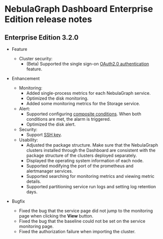 # NebulaGraph Dashboard Enterprise Edition release notes

## Enterprise Edition 3.2.0

- Feature

  - Cluster security:
    - (Beta) Supported the single sign-on [OAuth2.0 authentication](../..//nebula-dashboard-ent/5.account-management.md) feature.

- Enhancement

  - Monitoring:
    - Added single-process metrics for each NebulaGraph service.
    - Optimized the disk monitoring.
    - Added some monitoring metrics for the Storage service.
  - Alert:
    - Supported configuring [composite conditions](../..//nebula-dashboard-ent/4.cluster-operator/9.notification.md). When both conditions are met, the alarm is triggered.
    - Optimized the disk alert.
  - Security:
    - Support [SSH key](../../nebula-dashboard-ent/4.cluster-operator/operator/node.md).
  - Usability:
    - Adjusted the package structure. Make sure that the NebulaGraph clusters installed through the Dashboard are consistent with the package structure of the clusters deployed separately.
    - Displayed the operating system information of each node.
    - Supported modifying the port of the prometheus and alertmanager services.
    - Supported searching for monitoring metrics and viewing metric details.
    - Supported partitioning service run logs and setting log retention days.

- Bugfix

  - Fixed the bug that the service page did not jump to the monitoring page when clicking the **View** button.
  - Fixed the bug that the baseline could not be set on the service monitoring page.
  - Fixed the authorization failure when importing the cluster.
